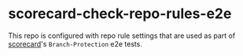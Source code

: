 # scorecard-check-repo-rules-e2e

This repo is configured with repo rule settings that are used as part of [scorecard](https://github.com/ossf/scorecard)'s `Branch-Protection` e2e tests.
